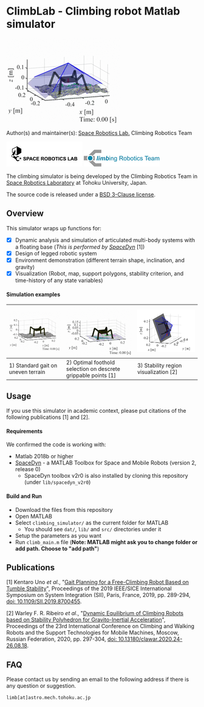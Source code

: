 # ClimbLab - Climbing robot Matlab simulator

![ex3_uneven_dynamic_Uno-gait-planning_stability_polyhedron.gif](./docs/media/ex3_uneven_dynamic_Uno-gait-planning_stability_polyhedron.gif)

Author(s) and maintainer(s): [Space Robotics Lab.](http://www.astro.mech.tohoku.ac.jp/e/index.html) Climbing Robotics Team

[![srl-logo-original.jpg](./docs/media/srl-logo-original.jpg)](http://www.astro.mech.tohoku.ac.jp/e/index.html)
![crt_color_logo_a_hi-reso.png](./docs/media/crt_color_logo_a_hi-reso.png)

The climbing simulator is being developed by the Climbing Robotics Team in [Space Robotics Laboratory](http://www.astro.mech.tohoku.ac.jp/e/index.html) at Tohoku University, Japan. 

The source code is released under a [BSD 3-Clause license](./LICENSE).

## Overview
This simulator wraps up functions for:
* [x] Dynamic analysis and simulation of articulated multi-body systems with a floating base (*This is performed by [SpaceDyn](https://github.com/Space-Robotics-Laboratory/SpaceDyn)* [1])
* [x] Design of legged robotic system
* [x] Environment demonstration (different terrain shape, inclination, and gravity)
* [x] Visualization (Robot, map, support polygons, stability criterion, and time-history of any state variables) 

#### Simulation examples
| ![ex1_uneven_dynamic_fixed_stride.gif](./docs/media/ex1_uneven_dynamic_fixed_stride.gif) | ![ex2_flat_kinematic_Uno-gait-planning.gif](./docs/media/ex2_flat_kinematic_Uno-gait-planning.gif) |![GIA-poly-hedoron.png](./docs/media/GIA-poly-hedoron.png)|
|--------|--------|--------|
| 1) Standard gait on uneven terrain | 2) Optimal foothold selection on descrete grippable points [1] | 3) Stability region visualization [2] |

## Usage

If you use this simulator in academic context, please put citations of the following publications [1] and [2].

#### Requirements
We confirmed the code is working with:
* Matlab 2018b or higher
* [SpaceDyn](http://www.astro.mech.tohoku.ac.jp/spacedyn/) - a MATLAB Toolbox for Space and Mobile Robots (version 2, release 0)
  - SpaceDyn toolbox v2r0 is also installed by cloning this repository (under `lib/spacedyn_v2r0`)

#### Build and Run
* Download the files from this repository
* Open MATLAB
* Select `climbing_simulator/` as the current folder for MATLAB
  - You should see `dat/`, `lib/` and `src/` directories under it
* Setup the parameters as you want
* Run `climb_main.m` file (**Note: MATLAB might ask you to change folder or add path. Choose to "add path"**)

## Publications

[1] Kentaro Uno *et al*., "[Gait Planning for a Free-Climbing Robot Based on Tumble Stability](https://ieeexplore.ieee.org/document/8700455)", Proceedings of the 2019 IEEE/SICE International Symposium on System Integration (SII), Paris, France, 2019, pp. 289-294, [doi: 10.1109/SII.2019.8700455](https://doi.org/10.1109/SII.2019.8700455).

[2] Warley F. R. Ribeiro *et al*., "[Dynamic Equilibrium of Climbing Robots based on Stability Polyhedron for Gravito-Inertial Acceleration](https://clawar.org/conference-proceedings/clawar-conference/clawar-2020-proceedings/)", Proceedings of the 23rd International Conference on Climbing and Walking Robots and the Support Technologies for Mobile Machines, Moscow, Russian Federation, 2020, pp. 297-304, [doi: 10.13180/clawar.2020.24-26.08.18](https://doi.org/10.13180/clawar.2020.24-26.08.18).

## FAQ
Please contact us by sending an email to the following address if there is any question or suggestion.

    limb[at]astro.mech.tohoku.ac.jp
